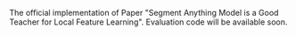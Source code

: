 The official implementation of Paper "Segment Anything Model is a Good Teacher for Local Feature Learning".
Evaluation code will be available soon.

